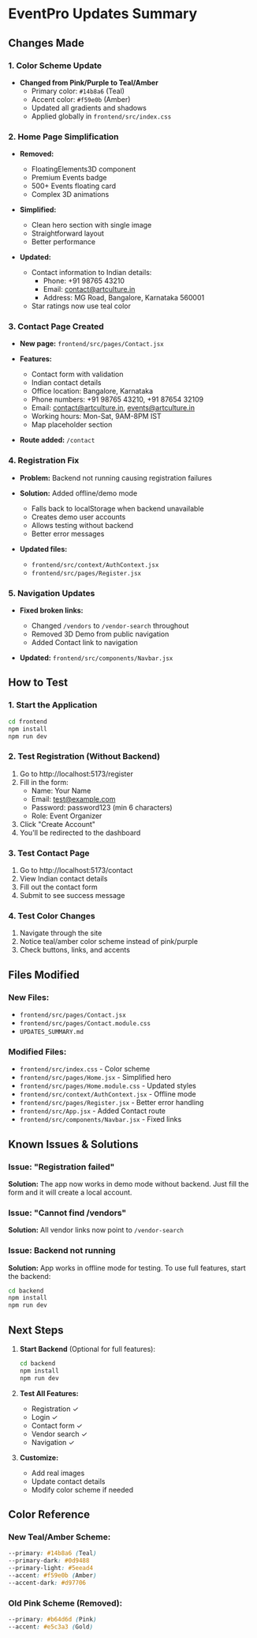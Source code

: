 # EventPro Updates Summary

## Changes Made

### 1. Color Scheme Update
- **Changed from Pink/Purple to Teal/Amber**
  - Primary color: `#14b8a6` (Teal)
  - Accent color: `#f59e0b` (Amber)
  - Updated all gradients and shadows
  - Applied globally in `frontend/src/index.css`

### 2. Home Page Simplification
- **Removed:**
  - FloatingElements3D component
  - Premium Events badge
  - 500+ Events floating card
  - Complex 3D animations
  
- **Simplified:**
  - Clean hero section with single image
  - Straightforward layout
  - Better performance

- **Updated:**
  - Contact information to Indian details:
    - Phone: +91 98765 43210
    - Email: contact@artculture.in
    - Address: MG Road, Bangalore, Karnataka 560001
  - Star ratings now use teal color

### 3. Contact Page Created
- **New page:** `frontend/src/pages/Contact.jsx`
- **Features:**
  - Contact form with validation
  - Indian contact details
  - Office location: Bangalore, Karnataka
  - Phone numbers: +91 98765 43210, +91 87654 32109
  - Email: contact@artculture.in, events@artculture.in
  - Working hours: Mon-Sat, 9AM-8PM IST
  - Map placeholder section
  
- **Route added:** `/contact`

### 4. Registration Fix
- **Problem:** Backend not running causing registration failures
- **Solution:** Added offline/demo mode
  - Falls back to localStorage when backend unavailable
  - Creates demo user accounts
  - Allows testing without backend
  - Better error messages
  
- **Updated files:**
  - `frontend/src/context/AuthContext.jsx`
  - `frontend/src/pages/Register.jsx`

### 5. Navigation Updates
- **Fixed broken links:**
  - Changed `/vendors` to `/vendor-search` throughout
  - Removed 3D Demo from public navigation
  - Added Contact link to navigation
  
- **Updated:** `frontend/src/components/Navbar.jsx`

## How to Test

### 1. Start the Application
```bash
cd frontend
npm install
npm run dev
```

### 2. Test Registration (Without Backend)
1. Go to http://localhost:5173/register
2. Fill in the form:
   - Name: Your Name
   - Email: test@example.com
   - Password: password123 (min 6 characters)
   - Role: Event Organizer
3. Click "Create Account"
4. You'll be redirected to the dashboard

### 3. Test Contact Page
1. Go to http://localhost:5173/contact
2. View Indian contact details
3. Fill out the contact form
4. Submit to see success message

### 4. Test Color Changes
1. Navigate through the site
2. Notice teal/amber color scheme instead of pink/purple
3. Check buttons, links, and accents

## Files Modified

### New Files:
- `frontend/src/pages/Contact.jsx`
- `frontend/src/pages/Contact.module.css`
- `UPDATES_SUMMARY.md`

### Modified Files:
- `frontend/src/index.css` - Color scheme
- `frontend/src/pages/Home.jsx` - Simplified hero
- `frontend/src/pages/Home.module.css` - Updated styles
- `frontend/src/context/AuthContext.jsx` - Offline mode
- `frontend/src/pages/Register.jsx` - Better error handling
- `frontend/src/App.jsx` - Added Contact route
- `frontend/src/components/Navbar.jsx` - Fixed links

## Known Issues & Solutions

### Issue: "Registration failed"
**Solution:** The app now works in demo mode without backend. Just fill the form and it will create a local account.

### Issue: "Cannot find /vendors"
**Solution:** All vendor links now point to `/vendor-search`

### Issue: Backend not running
**Solution:** App works in offline mode for testing. To use full features, start the backend:
```bash
cd backend
npm install
npm run dev
```

## Next Steps

1. **Start Backend** (Optional for full features):
   ```bash
   cd backend
   npm install
   npm run dev
   ```

2. **Test All Features:**
   - Registration ✓
   - Login ✓
   - Contact form ✓
   - Vendor search ✓
   - Navigation ✓

3. **Customize:**
   - Add real images
   - Update contact details
   - Modify color scheme if needed

## Color Reference

### New Teal/Amber Scheme:
```css
--primary: #14b8a6 (Teal)
--primary-dark: #0d9488
--primary-light: #5eead4
--accent: #f59e0b (Amber)
--accent-dark: #d97706
```

### Old Pink Scheme (Removed):
```css
--primary: #b64d6d (Pink)
--accent: #e5c3a3 (Gold)
```
